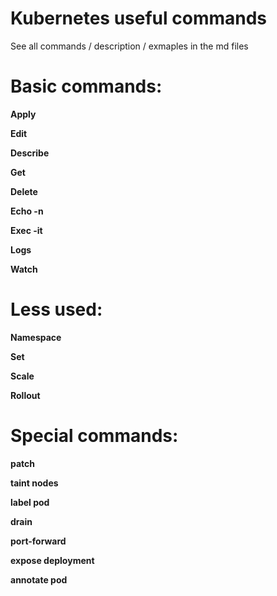 # Kubernetes useful commands

See all commands / description / exmaples in the md files

Basic commands:
==============

**Apply**

**Edit**

**Describe**

**Get**

**Delete**

**Echo -n**

**Exec -it**

**Logs**

**Watch**

Less used:
==========

**Namespace**

**Set**

**Scale**

**Rollout**

Special commands:
=================

**patch**

**taint nodes**

**label pod**

**drain**

**port-forward**

**expose deployment**

**annotate pod**
